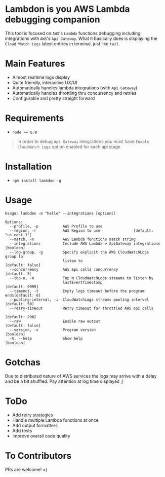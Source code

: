 # Lambdon is you AWS Lambda debugging companion

This tool is focused on `AWS`'s `Lambda` functions debugging including integrations with `AWS`'s `Api Gateway`.
What it basically does is displaying the `Cloud Watch Logs` latest entries in terminal, just like `tail`.

# Main Features

- Almost realtime logs display
- Quite friendly, interactive UX/UI 
- Automatically handles lambda integrations (with `Api Gateway`)
- Automatically handles throttling thru concurrency and retries
- Configurable and pretty straight forward

# Requirements

- `node >= 6.0`

> In order to debug `Api Gateway` integrations you must have 
> `Enable CloudWatch Logs` option enabled for each api stage

# Installation

- `npm install lambdon -g`

# Usage

```
Usage: lambdon -m "hello" --integrations [options]

Options:
  --profile, -p           AWS Profile to use
  --region, -r            AWS Region to use               [default: "us-east-1"]
  --match, -m             AWS Lambda functions match string
  --integrations          Include AWS Lambda > ApiGateway integrations [boolean]
  --log-group, -g         Specify explicit the AWS CloudWatchLogs group to
                          listen to                             [default: false]
  --concurrency           AWS api calls concurrency                 [default: 5]
  --top-n, -n             Top N CloudWatchLogs streams to listen by
                          lastEventTimestamp                     [default: 9999]
  --timeout, -t           Empty logs timeout before the program ends[default: 0]
  --pooling-interval, -i  CloudWatchLogs streams pooling interval  [default: 50]
  --retry-timeout         Retry timeout for throttled AWS api calls
                                                                  [default: 200]
  --raw                   Enable raw output                     [default: false]
  --version, -v           Program version                              [boolean]
  -h, --help              Show help                                    [boolean]

```

# Gotchas

Due to distributed nature of AWS services the logs may arrive with a delay
and be a bit shuffled. Pay attention at log time displayed ;)

# ToDo

- Add retry strategies
- Handle multiple Lambda functions at once
- Add output formatters
- Add tests
- Improve overall code quality

# To Contributors

PRs are welcome! =)

